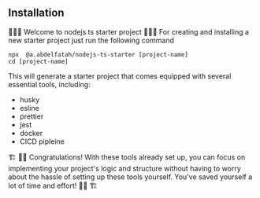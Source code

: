 ## Installation

🚀🚀🚀 Welcome to nodejs ts starter project 🚀🚀🚀
For creating and installing a new starter project just run the following command

```
npx  @a.abdelfatah/nodejs-ts-starter [project-name]
cd [project-name]
```

This will generate a starter project that comes equipped with several essential tools, including:

- husky
- esline
- prettier
- jest
- docker
- CICD pipleine

🏗️ 👷👷 Congratulations! With these tools already set up, you can focus on implementing your project's logic and structure without having to worry about the hassle of setting up these tools yourself. You've saved yourself a lot of time and effort! 👷👷 🏗️
